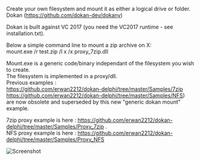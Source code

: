 Create your own filesystem and mount it as either a logical drive or folder.
Dokan (https://github.com/dokan-dev/dokany) <br/>


Dokan is built against VC 2017 (you need the VC2017 runtime - see installation.txt).<br/>

Below a simple command line to mount a zip archive on X:<br/>
mount.exe /r test.zip /l x /x proxy_7zip.dll <br/>

Mount.exe is a generic code/binary independant of the filesystem you wish to create. <br/>
The filesystem is implemented in a proxy/dll. <br/>
Previous examples : <br/>
https://github.com/erwan2212/dokan-delphi/tree/master/Samples/7zip <br/>
https://github.com/erwan2212/dokan-delphi/tree/master/Samples/NFS) <br/>
are now obsolete and superseded by this new "generic dokan mount" example.

7zip proxy example is here : https://github.com/erwan2212/dokan-delphi/tree/master/Samples/Proxy_7zip . <br/>
NFS proxy example is here : https://github.com/erwan2212/dokan-delphi/tree/master/Samples/Proxy_NFS

![Screenshot](screenshot.png)


